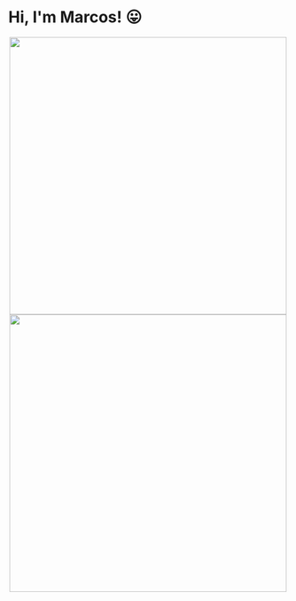 # Hi, I'm Marcos! :stuck_out_tongue:

<p align="center">
  <a href="https://github.com/anuraghazra/github-readme-stats">
    <img
       width="500"
      src="https://github-readme-stats.vercel.app/api?username=marcos-inja&count_private=true&show_icons=true&custom_title=Github%20Status&theme=algolia&layout=compact&hide_border=true&hide=issues"
    />
    <br>
    <img width="500" src="https://github-readme-stats.vercel.app/api/top-langs/?username=marcos-inja&theme=algolia&layout=compact&hide_border=true&custom_title=Most%20Used&">
  </a>
</p>

<!---
marcos-inja/marcos-inja is a ✨ special ✨ repository because its `README.md` (this file) appears on your GitHub profile.
You can click the Preview link to take a look at your changes.
--->
